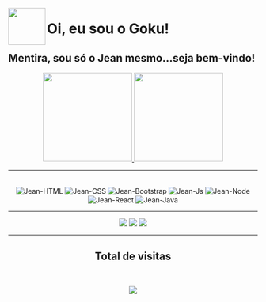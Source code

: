 <img src="https://user-images.githubusercontent.com/23384348/143138842-b1b85f14-7374-40f9-8962-3f8ec0914d40.png" align="left" height="75" width="75" ><h1> Oi, eu sou o Goku!</h1>
<h2> Mentira, sou só o Jean mesmo...seja bem-vindo! </h2>

<div align="center">
  <a href="https://github.com/jeansilvatech">
  <img height="180em" src="https://github-readme-stats.vercel.app/api?username=jeansilvatech&show_icons=true&text_color=FFFFFF&icon_color=FFFFFF&title_color=00FFFF&bg_color=000000&border_color=00FFFF&include_all_commits=true&count_private=true"/>
  <img height="180em" src="https://github-readme-stats.vercel.app/api/top-langs/?username=jeansilvatech&text_color=FFFFFF&icon_color=FFFFFF&title_color=00FFFF&bg_color=000000&border_color=00FFFF&layout=compact&langs_count=10"/>
  </a>
</div>
<hr>

<div align="center" style="display: inline_block"><br>
  <img align="center" title="HTML" alt="Jean-HTML" src="https://img.shields.io/badge/HTML5-E34F26?style=for-the-badge&logo=html5&logoColor=white">
  <img align="center" title="CSS" alt="Jean-CSS" src="https://img.shields.io/badge/CSS3-0070b8?style=for-the-badge&logo=css3&logoColor=white">
  <img align="center" title="Bootstrap" alt="Jean-Bootstrap" src="https://img.shields.io/badge/Bootstrap-8512f7?style=for-the-badge&logo=bootstrap&logoColor=white" />
  <img align="center" title="JavaScript" alt="Jean-Js" src="https://img.shields.io/badge/JavaScript-efd81d?style=for-the-badge&logo=javascript&logoColor=black">
  <img align="center" title="Node" alt="Jean-Node" src="https://img.shields.io/badge/Node.js-43853D?style=for-the-badge&logo=node.js&logoColor=white" />
  <img align="center" title="React" alt="Jean-React" src="https://img.shields.io/badge/React-20232A?style=for-the-badge&logo=react&logoColor=61DAFB" />
  <img align="center" title="Java" alt="Jean-Java" src="https://img.shields.io/badge/Java-b07219?style=for-the-badge&logo=java&logoColor=white" />
</div>
<hr>
<div align="center">
  <a href="https://www.linkedin.com/in/jeanpesil" target="_blank"><img src="https://img.shields.io/badge/-LinkedIn-%23000000?style=for-the-badge&logo=linkedin&logoColor=white" target="_blank"></a> 
  <a href="https://instagram.com/jeanpesil" target="_blank"><img src="https://img.shields.io/badge/-Instagram-%23000000?style=for-the-badge&logo=instagram&logoColor=white" target="_blank"></a>
  <a href = "mailto:jeanpsilva10@gmail.com"><img src="https://img.shields.io/badge/-Gmail-%23000000?style=for-the-badge&logo=gmail&logoColor=white" target="_blank"></a> 
</div>
 <hr>
 <h2 align="center"> Total de visitas </h2><br>
 <p align="center"> 
   <img alingn="center" src="https://profile-counter.glitch.me/jeanpsilva10/count.svg" />
 </p>
